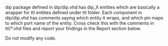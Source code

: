 dip package defined in dip/dip.vhd has dip_X entities which are basically a wrapper for ttl entities defined under ttl folder. Each component in dip/dip.vhd has comments saying which entity it wraps, and which pin maps to which port name of the entity. Cross check this with the comments in ttl/*.vhd files and report your findings in the Report section below.

Do not modify any code.